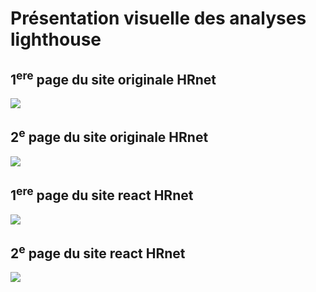 <h1> Présentation visuelle des analyses lighthouse</h1>
<h2>1<sup>ere</sup> page du site originale HRnet</h2>
<img src="./hrnet_page1.png" />
<h2>2<sup>e</sup> page du site originale HRnet</h2>
<img src="./hrnet_page2.png" />
<h2>1<sup>ere</sup> page du site react HRnet</h2>
<img src="./reactHrnet_page1.png" />
<h2>2<sup>e</sup> page du site react HRnet</h2>
<img src="./reactHrnet_page2.png" />
